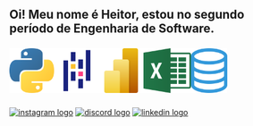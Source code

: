 <h2 align="left">Oi! Meu nome é Heitor, estou no segundo período de Engenharia de Software.</h2>

###

<div align="left">
<img src="img/python_logo.png" height="80" alt="python logo"/><img src="img/pandas_logo.png" height="80" alt="pandas logo"/><img src="img/powerbi_logo.png" height="80" alt="power bi logo"/><img src="img/excel_logo.png" height="80" alt="excel logo"/><img src="img/sql_logo.png" height="80" alt="sql logo"/>
  
</div>

###

<div align="left">
  <a href="https://www.instagram.com/publio.heitor/">
  <img src="https://img.shields.io/static/v1?message=Instagram&logo=instagram&label=&color=E4405F&logoColor=white&labelColor=&style=for-the-badge" height="35" alt="instagram logo"  /></a>
  <a href="https://discord.com/channels/@heitor.publio">
  <img src="https://img.shields.io/static/v1?message=Discord&logo=discord&label=&color=7289DA&logoColor=white&labelColor=&style=for-the-badge" height="35" alt="discord logo"  /></a>
  <a href="https://www.linkedin.com/in/heitorp%C3%BAblio/">
  <img src="https://img.shields.io/static/v1?message=LinkedIn&logo=linkedin&label=&color=0077B5&logoColor=white&labelColor=&style=for-the-badge" height="35" alt="linkedin logo"  /></a>
</div>

###
